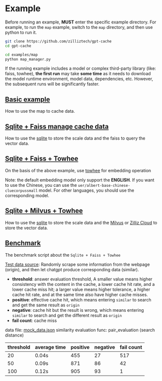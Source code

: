 # Example

Before running an example, **MUST** enter the specific example directory. For example, to run the `map` example, switch to the `map` directory, and then use python to run it.

```bash
git clone https://github.com/zilliztech/gpt-cache
cd gpt-cache

cd examples/map
python map_manager.py
```

If the running example includes a model or complex third-party library (like: faiss, towhee), **the first run** may take **some time** as it needs to download the model runtime environment, model data, dependencies, etc. However, the subsequent runs will be significantly faster.

## [Basic example](map/map.py)

How to use the map to cache data.

## [Sqlite + Faiss manage cache data](sqlite_faiss_mock/sqlite_faiss_mock.py)

How to use the [sqlite](https://www.sqlite.org/index.html) to store the scale data and the faiss to query the vector data.

## [Sqlite + Faiss + Towhee](sqlite_faiss_towhee/sqlite_faiss_towhee.py)

On the basis of the above example, use [towhee](https://towhee.io/) for embedding operation

Note: the default embedding model only support the **ENGLISH**. If you want to use the Chinese, you can use the `uer/albert-base-chinese-cluecorpussmall` model. For other languages, you should use the corresponding model.

## [Sqlite + Milvus + Towhee](sqlite_milvus_mock/sqlite_milvus_mock.py)

How to use the [sqlite](https://www.sqlite.org/index.html) to store the scale data and the [Milvus](https://milvus.io/docs) or [Zilliz Cloud](https://cloud.zilliz.com/) to store the vector data.

## [Benchmark](benchmark/benchmark_sqlite_faiss_towhee.py)

The benchmark script about the `Sqlite + Faiss + Towhee`

[Test data source](benchmark/mock_data.json): Randomly scrape some information from the webpage (origin), and then let chatgpt produce corresponding data (similar).

- **threshold**: answer evaluation threshold, A smaller value means higher consistency with the content in the cache, a lower cache hit rate, and a lower cache miss hit; a larger value means higher tolerance, a higher cache hit rate, and at the same time also have higher cache misses.
- **positive**: effective cache hit, which means entering `similar` to search and get the same result as `origin`
- **negative**: cache hit but the result is wrong, which means entering `similar` to search and get the different result as `origin`
- **fail count**: cache miss

data file: [mock_data.json](benchmark/mock_data.json)
similarity evaluation func: pair_evaluation (search distance)

 | threshold | average time | positive | negative | fail count |
|-----------|--------------|----------|----------|------------|
| 20        | 0.04s        | 455      | 27       | 517        |
| 50        | 0.09s        | 871      | 86       | 42         |
| 100       | 0.12s        | 905      | 93       | 1          |
